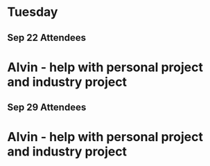 # Tuesday
## Sep 22 Attendees
# Alvin - help with personal project and industry project
## Sep 29 Attendees
# Alvin - help with personal project and industry project